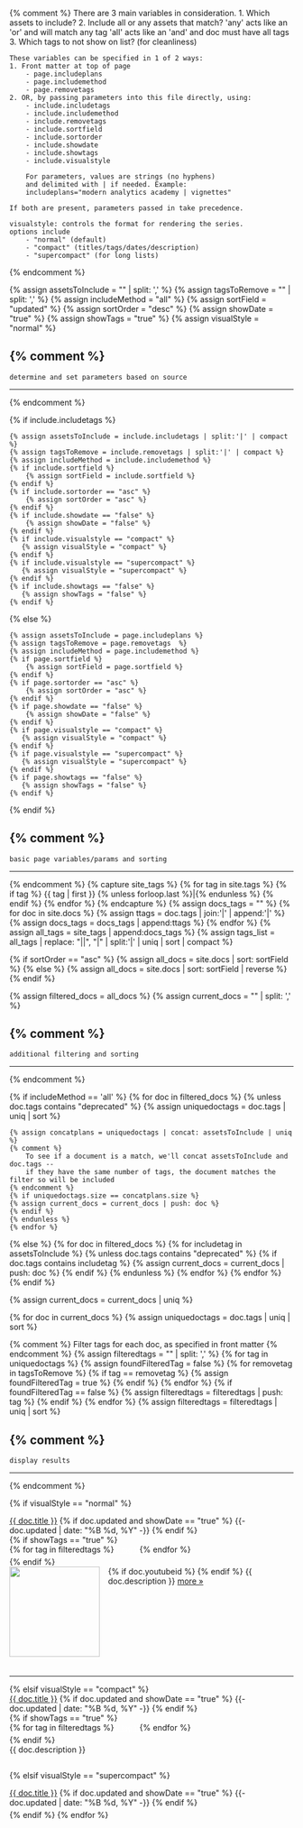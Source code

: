 {% comment %}
    There are 3 main variables in consideration. 
    1. Which assets to include? 
    2. Include all or any assets that match?
          'any' acts like an 'or' and will match any tag
          'all' acts like an 'and' and doc must have all tags
    3. Which tags to not show on list? (for cleanliness)

    These variables can be specified in 1 of 2 ways:
    1. Front matter at top of page
        - page.includeplans
        - page.includemethod
        - page.removetags
    2. OR, by passing parameters into this file directly, using:
        - include.includetags
        - include.includemethod
        - include.removetags
        - include.sortfield
        - include.sortorder
        - include.showdate
        - include.showtags
        - include.visualstyle
     
        For parameters, values are strings (no hyphens) 
        and delimited with | if needed. Example:
        includeplans="modern analytics academy | vignettes"
    
    If both are present, parameters passed in take precedence.

    visualstyle: controls the format for rendering the series.
    options include 
        - "normal" (default)
        - "compact" (titles/tags/dates/description)
        - "supercompact" (for long lists)

{% endcomment %}

{% assign assetsToInclude = "" | split: ',' %}
{% assign tagsToRemove = "" | split: ',' %}
{% assign includeMethod = "all" %}
{% assign sortField = "updated" %}
{% assign sortOrder = "desc" %}
{% assign showDate = "true" %}
{% assign showTags = "true" %}
{% assign visualStyle = "normal" %}

{% comment %}
----------------------------------------------------
    determine and set parameters based on source
----------------------------------------------------
{% endcomment %}

{% if include.includetags %}

    {% assign assetsToInclude = include.includetags | split:'|' | compact %}
    {% assign tagsToRemove = include.removetags | split:'|' | compact %}
    {% assign includeMethod = include.includemethod %}
    {% if include.sortfield %}
        {% assign sortField = include.sortfield %}
    {% endif %}
    {% if include.sortorder == "asc" %}
        {% assign sortOrder = "asc" %}
    {% endif %}
    {% if include.showdate == "false" %}
        {% assign showDate = "false" %}
    {% endif %}
    {% if include.visualstyle == "compact" %}
       {% assign visualStyle = "compact" %}
    {% endif %}
    {% if include.visualstyle == "supercompact" %}
       {% assign visualStyle = "supercompact" %}
    {% endif %}
    {% if include.showtags == "false" %}
       {% assign showTags = "false" %}
    {% endif %}

{% else %}

    {% assign assetsToInclude = page.includeplans %}
    {% assign tagsToRemove = page.removetags  %}
    {% assign includeMethod = page.includemethod %}
    {% if page.sortfield %}
        {% assign sortField = page.sortfield %}
    {% endif %}
    {% if page.sortorder == "asc" %}
        {% assign sortOrder = "asc" %}
    {% endif %}
    {% if page.showdate == "false" %}
        {% assign showDate = "false" %}
    {% endif %}
    {% if page.visualstyle == "compact" %}
       {% assign visualStyle = "compact" %}
    {% endif %}
    {% if page.visualstyle == "supercompact" %}
       {% assign visualStyle = "supercompact" %}
    {% endif %}
    {% if page.showtags == "false" %}
       {% assign showTags = "false" %}
    {% endif %}

{% endif %}

{% comment %}
----------------------------------------------------
    basic page variables/params and sorting
----------------------------------------------------
{% endcomment %}
{% capture site_tags %}
{% for tag in site.tags %}
    {% if tag %}
        {{ tag | first }}
        {% unless forloop.last %}|{% endunless %}
    {% endif %}
{% endfor %}
{% endcapture %}
{% assign docs_tags = "" %}
{% for doc in site.docs %}
    {% assign ttags = doc.tags | join:'|' | append:'|' %}
    {% assign docs_tags = docs_tags | append:ttags %}
{% endfor %}
{% assign all_tags = site_tags | append:docs_tags %}
{% assign tags_list = all_tags | replace: "||", "|" | split:'|' | uniq | sort | compact %}

{% if sortOrder == "asc" %}
    {% assign all_docs = site.docs | sort: sortField %}
{% else %}
    {% assign all_docs = site.docs | sort: sortField | reverse %}
{% endif %}

{% assign filtered_docs = all_docs %}
{% assign current_docs = "" | split: ',' %}

{% comment %}
----------------------------------------------------
    additional filtering and sorting
----------------------------------------------------
{% endcomment %}

{% if includeMethod == 'all' %}
    {% for doc in filtered_docs %}
    {% unless doc.tags contains "deprecated" %}
    {% assign uniquedoctags = doc.tags | uniq | sort %}

    {% assign concatplans = uniquedoctags | concat: assetsToInclude | uniq %}
    {% comment %}
        To see if a document is a match, we'll concat assetsToInclude and doc.tags --
        if they have the same number of tags, the document matches the filter so will be included
    {% endcomment %}
    {% if uniquedoctags.size == concatplans.size %}
    {% assign current_docs = current_docs | push: doc %}
    {% endif %}
    {% endunless %}
    {% endfor %}
{% else %}
    {% for doc in filtered_docs %}
    {% for includetag in assetsToInclude %}
    {% unless doc.tags contains "deprecated" %}
    {% if doc.tags contains includetag %}
    {% assign current_docs = current_docs | push: doc %}
    {% endif %}
    {% endunless %}
    {% endfor %}
    {% endfor %}
{% endif %}

{% assign current_docs = current_docs | uniq %}

{% for doc in current_docs %}
{% assign uniquedoctags = doc.tags | uniq | sort %}

{% comment %}
    Filter tags for each doc, as specified in front matter
{% endcomment %}
{% assign filteredtags = "" | split: ',' %}
{% for tag in uniquedoctags %}
    {% assign foundFilteredTag = false %}
    {% for removetag in tagsToRemove %}
        {% if tag == removetag %}
           {% assign foundFilteredTag = true %}
        {% endif %}
    {% endfor %}
    {% if foundFilteredTag == false %}
        {% assign filteredtags = filteredtags | push: tag %}
    {% endif %}
{% endfor %}
{% assign filteredtags = filteredtags | uniq | sort %}

{% comment %}
----------------------------------------------------
    display results
----------------------------------------------------
{% endcomment %}

{% if visualStyle == "normal" %}
<div class="tag-entry" style="scroll-margin-top: 5rem;" id="{{ doc.title }}">
    <div>
        <a class="nav-entry" href="{{- site.baseurl -}}{{- doc.url -}}">{{ doc.title }}</a> 
        {% if doc.updated and showDate == "true" %}
            <span class="docupdated"><time datetime="{{- doc.updated | date_to_xmlschema -}}"> {{- doc.updated | date: "%B %d, %Y" -}}</time></span>
        {% endif %}
    </div>
    {% if showTags == "true" %}
    <div style="padding-bottom: 5px;">{% for tag in filteredtags %}<span style="font-size:12px" class="badge badge-{{ site.tag_color }}"><a style="cursor:pointer; color:white" href="{% if site.tag_search_endpoint %}{{ site.tag_search_endpoint }}{{ tag }}{% else %}{{ site.url }}{{ site.baseurl }}/tags#{{ tag }} {% endif %}">{{ tag }}</a></span>{% endfor %}</div>
    {% endif %}
    <div>
    {% if doc.youtubeid %}<a href="https://www.youtube.com/watch?v={{ doc.youtubeid }}"><img width="160" src="https://img.youtube.com/vi/{{ doc.youtubeid }}/0.jpg" style="float:left; padding-right:15px;"/></a>
    {% endif %}
    {{ doc.description }} 
    <a href="{{- site.baseurl -}}{{- doc.url -}}">more &#187;</a> 
    </div>
</div>

<div style="clear:both; padding-top: 20px; padding-bottom: 0px;">
<hr/>
</div>
{% elsif visualStyle == "compact" %}
<div class="tag-entry" style="scroll-margin-top: 5rem;" id="{{ doc.title }}">
    <div>
        <a class="nav-entry" href="{{- site.baseurl -}}{{- doc.url -}}">{{ doc.title }}</a> 
        {% if doc.updated and showDate == "true" %}
            <span class="docupdated"><time datetime="{{- doc.updated | date_to_xmlschema -}}"> {{- doc.updated | date: "%B %d, %Y" -}}</time></span>
        {% endif %}
    </div>
    {% if showTags == "true" %}
    <div style="padding-bottom: 5px;">{% for tag in filteredtags %}<span style="font-size:12px" class="badge badge-{{ site.tag_color }}"><a style="cursor:pointer; color:white" href="{% if site.tag_search_endpoint %}{{ site.tag_search_endpoint }}{{ tag }}{% else %}{{ site.url }}{{ site.baseurl }}/tags#{{ tag }} {% endif %}">{{ tag }}</a></span>{% endfor %}</div>
    {% endif %}
    <div>
    {{ doc.description }} 
    </div>
</div>

<div style="clear:both; padding-top: 15px; padding-bottom: 0px;">
</div>

{% elsif visualStyle == "supercompact" %}
<div class="tag-entry" style="scroll-margin-top: 5rem;" id="{{ doc.title }}">
    <div>
        <a class="nav-entry" href="{{- site.baseurl -}}{{- doc.url -}}">{{ doc.title }}</a> 
        {% if doc.updated and showDate == "true" %}
            <span class="docupdated"><time datetime="{{- doc.updated | date_to_xmlschema -}}"> {{- doc.updated | date: "%B %d, %Y" -}}</time></span>
        {% endif %}
    </div>
</div>
<div style="clear:both; padding-top: 5px; padding-bottom: 0px;">
</div>
{% endif %}
{% endfor %}